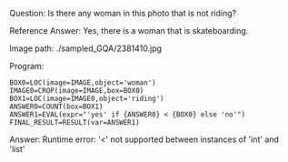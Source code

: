 Question: Is there any woman in this photo that is not riding?

Reference Answer: Yes, there is a woman that is skateboarding.

Image path: ./sampled_GQA/2381410.jpg

Program:

```
BOX0=LOC(image=IMAGE,object='woman')
IMAGE0=CROP(image=IMAGE,box=BOX0)
BOX1=LOC(image=IMAGE0,object='riding')
ANSWER0=COUNT(box=BOX1)
ANSWER1=EVAL(expr="'yes' if {ANSWER0} < {BOX0} else 'no'")
FINAL_RESULT=RESULT(var=ANSWER1)
```
Answer: Runtime error: '<' not supported between instances of 'int' and 'list'

